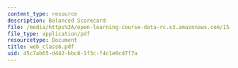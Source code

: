```yaml
---
content_type: resource
description: Balanced Scorecard
file: /media/https%3A/open-learning-course-data-rc.s3.amazonaws.com/15-521-management-accounting-and-control-spring-2003/45c7ab65d442bbc81f3cf4c1e0cd7f7a_web_class6.pdf
file_type: application/pdf
resourcetype: Document
title: web_class6.pdf
uid: 45c7ab65-d442-bbc8-1f3c-f4c1e0cd7f7a
---
```

